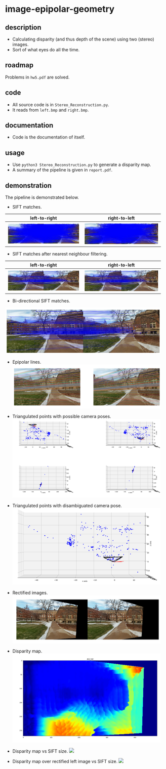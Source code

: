 # image-epipolar-geometry

## description
- Calculating disparity (and thus depth of the scene) using two (stereo) images.
- Sort of what eyes do all the time.

## roadmap
Problems in `hw5.pdf` are solved.

## code
- All source code is in `Stereo_Reconstruction.py`.
- It reads from `left.bmp` and `right.bmp`.

## documentation
- Code is the documentation of itself.

## usage
- Use `python3 Stereo_Reconstruction.py` to generate a disparity map.
- A summary of the pipeline is given in `report.pdf`.

## demonstration
The pipeline is demonstrated below.

- SIFT matches.

| left-to-right | right-to-left |
| --- | --- |
| ![](./github/1.I1-I2.png) | ![](./github/1.I2-I1.png) |

- SIFT matches after nearest neighbour filtering.

| left-to-right | right-to-left |
| --- | --- |
| ![](./github/2.I1-I2-NN.png) | ![](./github/2.I2-I1-NN.png) |

- Bi-directional SIFT matches.

![](./github/3.I1-I2-bi.png)

- Epipolar lines.
![](./github/4.epipolar.png)

- Triangulated points with possible camera poses.
![](./github/5.point_clouds.png)

- Triangulated points with disambiguated camera pose.
![](./github/6.disambiguated_pose.png)

- Rectified images.
![](./github/7.rectified_images.png)

- Disparity map.
![](./github/8.dispariy.png)

- Disparity map vs SIFT size.
![](./github/comparision/disparity.gif)

- Disparity map over rectified left image vs SIFT size.
![](./github/comparision/blend.gif)

